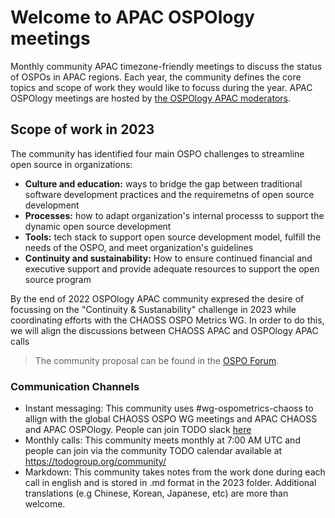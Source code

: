 # Welcome to APAC OSPOlogy meetings

Monthly community APAC timezone-friendly meetings to discuss the status of OSPOs in APAC regions. Each year, the community defines the core topics and scope of work they would like to focuss during the year. APAC OSPOlogy meetings are hosted by [the OSPOlogy APAC moderators](https://github.com/todogroup/ospology/blob/main/meetings/Sync%20Chapters/moderator-list.md).

## Scope of work in 2023

The community has identified four main OSPO challenges to streamline open source in organizations:

* **Culture and education:** ways to bridge the gap between traditional software development practices and the requiremetns of open source development
* **Processes:** how to adapt organization's internal processs to support the dynamic open source development
* **Tools:** tech stack to support open source development model, fulfill the needs of the OSPO, and meet organization's guidelines
* **Continuity and sustainability:** How to ensure continued financial and executive support and provide adequate resources to support the open source program

By the end of 2022 OSPOlogy APAC community expresed the desire of focussing on the "Continuity & Sustanability" challenge in 2023 while coordinating efforts with the CHAOSS OSPO Metrics WG. In order to do this, we will align the discussions between CHAOSS APAC and OSPOlogy APAC calls

> The community proposal can be found in the [OSPO Forum](https://github.com/todogroup/ospology/discussions/221).

### Communication Channels


* Instant messaging: This community uses #wg-ospometrics-chaoss to allign with the global CHAOSS OSPO WG meetings and APAC CHAOSS and APAC OSPOlogy. People can join TODO slack [here](https://join.slack.com/t/thetodogroup/shared_invite/zt-169ok18cz-Pi6tpVHTeW9254d1FpkLew)
* Monthly calls: This community meets monthly at 7:00 AM UTC and people can join via the community TODO calendar available at https://todogroup.org/community/
* Markdown: This community takes notes from the work done during each call in english and is stored in .md format in the 2023 folder. Additional translations (e.g Chinese, Korean, Japanese, etc) are more than welcome.
